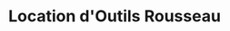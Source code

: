 ---
title: "Location d'Outils Rousseau"
url: /trois-rivieres/location-doutils-rousseau/
shop: tools
---